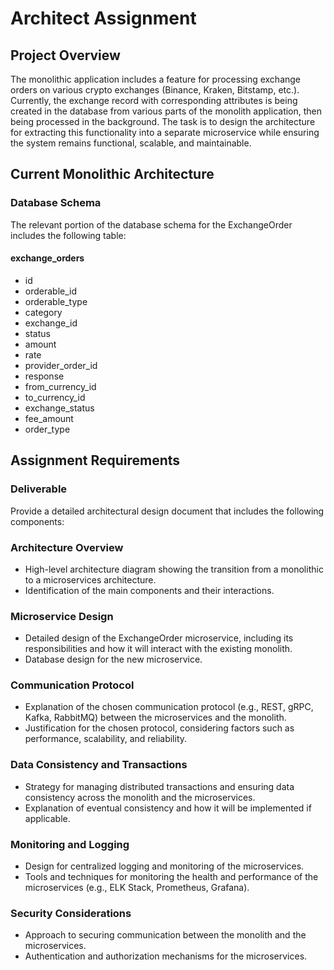 # Architect Assignment

## Project Overview
The monolithic application includes a feature for processing exchange orders on various crypto exchanges (Binance, Kraken, Bitstamp, etc.). Currently, the exchange record with corresponding attributes is being created in the database from various parts of the monolith application, then being processed in the background. The task is to design the architecture for extracting this functionality into a separate microservice while ensuring the system remains functional, scalable, and maintainable.

## Current Monolithic Architecture

### Database Schema
The relevant portion of the database schema for the ExchangeOrder includes the following table:

#### exchange_orders
- id
- orderable_id
- orderable_type
- category
- exchange_id
- status
- amount
- rate
- provider_order_id
- response
- from_currency_id
- to_currency_id
- exchange_status
- fee_amount
- order_type

## Assignment Requirements

### Deliverable
Provide a detailed architectural design document that includes the following components:

### Architecture Overview
- High-level architecture diagram showing the transition from a monolithic to a microservices architecture.
- Identification of the main components and their interactions.

### Microservice Design
- Detailed design of the ExchangeOrder microservice, including its responsibilities and how it will interact with the existing monolith.
- Database design for the new microservice.

### Communication Protocol
- Explanation of the chosen communication protocol (e.g., REST, gRPC, Kafka, RabbitMQ) between the microservices and the monolith.
- Justification for the chosen protocol, considering factors such as performance, scalability, and reliability.

### Data Consistency and Transactions
- Strategy for managing distributed transactions and ensuring data consistency across the monolith and the microservices.
- Explanation of eventual consistency and how it will be implemented if applicable.

### Monitoring and Logging
- Design for centralized logging and monitoring of the microservices.
- Tools and techniques for monitoring the health and performance of the microservices (e.g., ELK Stack, Prometheus, Grafana).

### Security Considerations
- Approach to securing communication between the monolith and the microservices.
- Authentication and authorization mechanisms for the microservices.